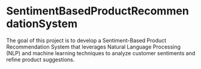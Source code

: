 # SentimentBasedProductRecommendationSystem
The goal of this project is to develop a Sentiment-Based Product Recommendation System that leverages Natural Language Processing (NLP) and machine learning techniques to analyze customer sentiments and refine product suggestions.

